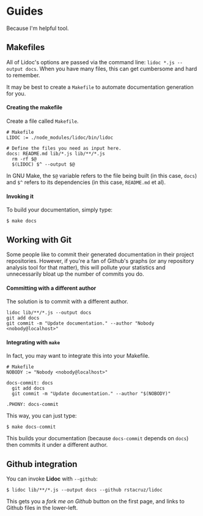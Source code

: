 Guides
======

Because I'm helpful tool.

Makefiles
---------

All of Lidoc's options are passed via the command line: `lidoc *.js --output
docs`. When you have many files, this can get cumbersome and hard to remember.

It may be best to create a `Makefile` to automate documentation generation for
you.

#### Creating the makefile

Create a file called `Makefile`.

    # Makefile
    LIDOC := ./node_modules/lidoc/bin/lidoc
    
    # Define the files you need as input here.
    docs: README.md lib/*.js lib/**/*.js
      rm -rf $@
      $(LIDOC) $^ --output $@

In GNU Make, the `$@` variable refers to the file being built (in this case,
`docs`) and `$^` refers to its dependencies (in this case, `README.md` et al).

#### Invoking it

To build your documentation, simply type:

    $ make docs

Working with Git
----------------

Some people like to commit their generated documentation in their project
repositories. However, if you're a fan of Github's graphs (or any repository
analysis tool for that matter), this will pollute your statistics and
unnecessarily bloat up the number of commits you do.

#### Committing with a different author

The solution is to commit with a different author.

    lidoc lib/**/*.js --output docs
    git add docs
    git commit -m "Update documentation." --author "Nobody <nobody@localhost>"

#### Integrating with `make`

In fact, you may want to integrate this into your Makefile.

    # Makefile
    NOBODY := "Nobody <nobody@localhost>"
    
    docs-commit: docs
      git add docs
      git commit -m "Update documentation." --author "$(NOBODY)"
    
    .PHONY: docs-commit

This way, you can just type:

    $ make docs-commit

This builds your documentation (because `docs-commit` depends on `docs`) then
commits it under a different author.

Github integration
------------------

You can invoke **Lidoc** with `--github`:

    $ lidoc lib/**/*.js --output docs --github rstacruz/lidoc

This gets you a *fork me on Github* button on the first page, and links to
Github files in the lower-left.
